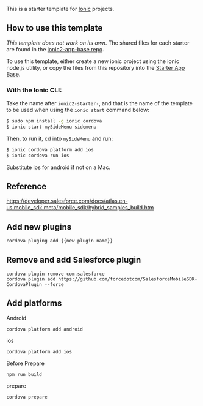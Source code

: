 This is a starter template for [Ionic](http://ionicframework.com/docs/) projects.

## How to use this template

*This template does not work on its own*. The shared files for each starter are found in the [ionic2-app-base repo](https://github.com/ionic-team/ionic2-app-base).

To use this template, either create a new ionic project using the ionic node.js utility, or copy the files from this repository into the [Starter App Base](https://github.com/ionic-team/ionic2-app-base).

### With the Ionic CLI:

Take the name after `ionic2-starter-`, and that is the name of the template to be used when using the `ionic start` command below:

```bash
$ sudo npm install -g ionic cordova
$ ionic start mySideMenu sidemenu
```

Then, to run it, cd into `mySideMenu` and run:

```bash
$ ionic cordova platform add ios
$ ionic cordova run ios
```

Substitute ios for android if not on a Mac.

## Reference 

https://developer.salesforce.com/docs/atlas.en-us.mobile_sdk.meta/mobile_sdk/hybrid_samples_build.htm

## Add new plugins

```
cordova pluging add {{new plugin name}}
```


## Remove and add Salesforce plugin

```
cordova plugin remove com.salesforce
cordova plugin add https://github.com/forcedotcom/SalesforceMobileSDK-CordovaPlugin --force
```

## Add platforms

Android
```
cordova platform add android
```
ios
```
cordova platform add ios
```

Before Prepare 

```
npm run build
```

prepare
```
cordova prepare
```

